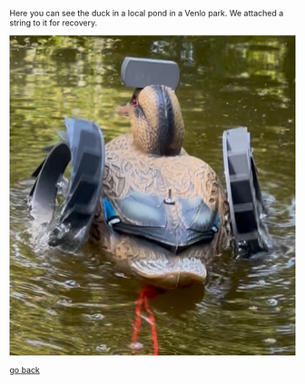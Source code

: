Here you can see the duck in a local pond in a Venlo park. We attached a string to it for recovery.

![swimming](images/swimming.png "swimming")

[go back](/doc/PersonalDevelopmentPlan.md)